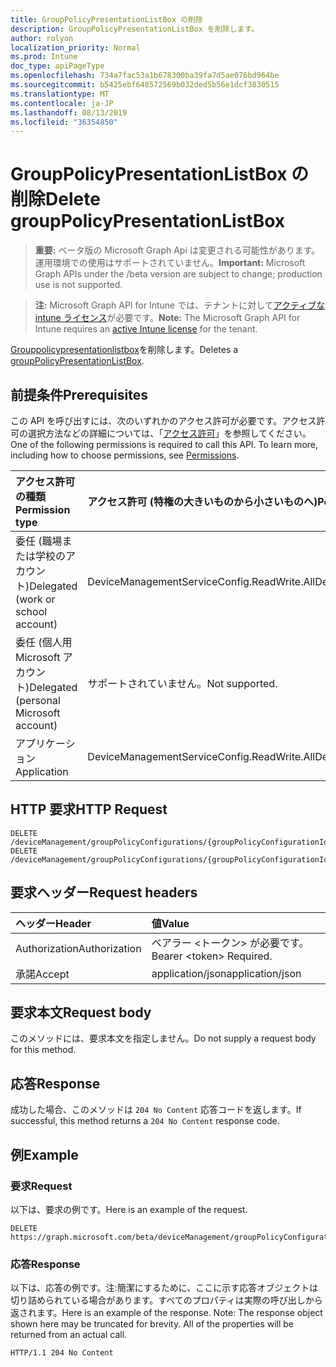 ```yaml
---
title: GroupPolicyPresentationListBox の削除
description: GroupPolicyPresentationListBox を削除します。
author: rolyon
localization_priority: Normal
ms.prod: Intune
doc_type: apiPageType
ms.openlocfilehash: 734a7fac53a1b678300ba39fa7d5ae076bd964be
ms.sourcegitcommit: b5425ebf648572569b032ded5b56e1dcf3830515
ms.translationtype: MT
ms.contentlocale: ja-JP
ms.lasthandoff: 08/13/2019
ms.locfileid: "36354850"
---
```

# <a name="delete-grouppolicypresentationlistbox"></a><span data-ttu-id="1d19b-103">GroupPolicyPresentationListBox の削除</span><span class="sxs-lookup"><span data-stu-id="1d19b-103">Delete groupPolicyPresentationListBox</span></span>

> <span data-ttu-id="1d19b-104">**重要:** ベータ版の Microsoft Graph Api は変更される可能性があります。運用環境での使用はサポートされていません。</span><span class="sxs-lookup"><span data-stu-id="1d19b-104">**Important:** Microsoft Graph APIs under the /beta version are subject to change; production use is not supported.</span></span>

> <span data-ttu-id="1d19b-105">**注:** Microsoft Graph API for Intune では、テナントに対して[アクティブな intune ライセンス](https://go.microsoft.com/fwlink/?linkid=839381)が必要です。</span><span class="sxs-lookup"><span data-stu-id="1d19b-105">**Note:** The Microsoft Graph API for Intune requires an [active Intune license](https://go.microsoft.com/fwlink/?linkid=839381) for the tenant.</span></span>

<span data-ttu-id="1d19b-106">[Grouppolicypresentationlistbox](../resources/intune-grouppolicy-grouppolicypresentationlistbox.md)を削除します。</span><span class="sxs-lookup"><span data-stu-id="1d19b-106">Deletes a [groupPolicyPresentationListBox](../resources/intune-grouppolicy-grouppolicypresentationlistbox.md).</span></span>

## <a name="prerequisites"></a><span data-ttu-id="1d19b-107">前提条件</span><span class="sxs-lookup"><span data-stu-id="1d19b-107">Prerequisites</span></span>
<span data-ttu-id="1d19b-p101">この API を呼び出すには、次のいずれかのアクセス許可が必要です。アクセス許可の選択方法などの詳細については、「[アクセス許可](/graph/permissions-reference)」を参照してください。</span><span class="sxs-lookup"><span data-stu-id="1d19b-p101">One of the following permissions is required to call this API. To learn more, including how to choose permissions, see [Permissions](/graph/permissions-reference).</span></span>

|<span data-ttu-id="1d19b-110">アクセス許可の種類</span><span class="sxs-lookup"><span data-stu-id="1d19b-110">Permission type</span></span>|<span data-ttu-id="1d19b-111">アクセス許可 (特権の大きいものから小さいものへ)</span><span class="sxs-lookup"><span data-stu-id="1d19b-111">Permissions (from most to least privileged)</span></span>|
|:---|:---|
|<span data-ttu-id="1d19b-112">委任 (職場または学校のアカウント)</span><span class="sxs-lookup"><span data-stu-id="1d19b-112">Delegated (work or school account)</span></span>|<span data-ttu-id="1d19b-113">DeviceManagementServiceConfig.ReadWrite.All</span><span class="sxs-lookup"><span data-stu-id="1d19b-113">DeviceManagementServiceConfig.ReadWrite.All</span></span>|
|<span data-ttu-id="1d19b-114">委任 (個人用 Microsoft アカウント)</span><span class="sxs-lookup"><span data-stu-id="1d19b-114">Delegated (personal Microsoft account)</span></span>|<span data-ttu-id="1d19b-115">サポートされていません。</span><span class="sxs-lookup"><span data-stu-id="1d19b-115">Not supported.</span></span>|
|<span data-ttu-id="1d19b-116">アプリケーション</span><span class="sxs-lookup"><span data-stu-id="1d19b-116">Application</span></span>|<span data-ttu-id="1d19b-117">DeviceManagementServiceConfig.ReadWrite.All</span><span class="sxs-lookup"><span data-stu-id="1d19b-117">DeviceManagementServiceConfig.ReadWrite.All</span></span>|

## <a name="http-request"></a><span data-ttu-id="1d19b-118">HTTP 要求</span><span class="sxs-lookup"><span data-stu-id="1d19b-118">HTTP Request</span></span>
<!-- {
  "blockType": "ignored"
}
-->
``` http
DELETE /deviceManagement/groupPolicyConfigurations/{groupPolicyConfigurationId}/definitionValues/{groupPolicyDefinitionValueId}/presentationValues/{groupPolicyPresentationValueId}/presentation
DELETE /deviceManagement/groupPolicyConfigurations/{groupPolicyConfigurationId}/definitionValues/{groupPolicyDefinitionValueId}/presentationValues/{groupPolicyPresentationValueId}/presentation/definition/presentations/{groupPolicyPresentationId}
```

## <a name="request-headers"></a><span data-ttu-id="1d19b-119">要求ヘッダー</span><span class="sxs-lookup"><span data-stu-id="1d19b-119">Request headers</span></span>
|<span data-ttu-id="1d19b-120">ヘッダー</span><span class="sxs-lookup"><span data-stu-id="1d19b-120">Header</span></span>|<span data-ttu-id="1d19b-121">値</span><span class="sxs-lookup"><span data-stu-id="1d19b-121">Value</span></span>|
|:---|:---|
|<span data-ttu-id="1d19b-122">Authorization</span><span class="sxs-lookup"><span data-stu-id="1d19b-122">Authorization</span></span>|<span data-ttu-id="1d19b-123">ベアラー &lt;トークン&gt; が必要です。</span><span class="sxs-lookup"><span data-stu-id="1d19b-123">Bearer &lt;token&gt; Required.</span></span>|
|<span data-ttu-id="1d19b-124">承諾</span><span class="sxs-lookup"><span data-stu-id="1d19b-124">Accept</span></span>|<span data-ttu-id="1d19b-125">application/json</span><span class="sxs-lookup"><span data-stu-id="1d19b-125">application/json</span></span>|

## <a name="request-body"></a><span data-ttu-id="1d19b-126">要求本文</span><span class="sxs-lookup"><span data-stu-id="1d19b-126">Request body</span></span>
<span data-ttu-id="1d19b-127">このメソッドには、要求本文を指定しません。</span><span class="sxs-lookup"><span data-stu-id="1d19b-127">Do not supply a request body for this method.</span></span>

## <a name="response"></a><span data-ttu-id="1d19b-128">応答</span><span class="sxs-lookup"><span data-stu-id="1d19b-128">Response</span></span>
<span data-ttu-id="1d19b-129">成功した場合、このメソッドは `204 No Content` 応答コードを返します。</span><span class="sxs-lookup"><span data-stu-id="1d19b-129">If successful, this method returns a `204 No Content` response code.</span></span>

## <a name="example"></a><span data-ttu-id="1d19b-130">例</span><span class="sxs-lookup"><span data-stu-id="1d19b-130">Example</span></span>

### <a name="request"></a><span data-ttu-id="1d19b-131">要求</span><span class="sxs-lookup"><span data-stu-id="1d19b-131">Request</span></span>
<span data-ttu-id="1d19b-132">以下は、要求の例です。</span><span class="sxs-lookup"><span data-stu-id="1d19b-132">Here is an example of the request.</span></span>
``` http
DELETE https://graph.microsoft.com/beta/deviceManagement/groupPolicyConfigurations/{groupPolicyConfigurationId}/definitionValues/{groupPolicyDefinitionValueId}/presentationValues/{groupPolicyPresentationValueId}/presentation
```

### <a name="response"></a><span data-ttu-id="1d19b-133">応答</span><span class="sxs-lookup"><span data-stu-id="1d19b-133">Response</span></span>
<span data-ttu-id="1d19b-p102">以下は、応答の例です。注:簡潔にするために、ここに示す応答オブジェクトは切り詰められている場合があります。すべてのプロパティは実際の呼び出しから返されます。</span><span class="sxs-lookup"><span data-stu-id="1d19b-p102">Here is an example of the response. Note: The response object shown here may be truncated for brevity. All of the properties will be returned from an actual call.</span></span>
``` http
HTTP/1.1 204 No Content
```






